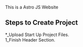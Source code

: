 This is a Astro JS Website

## Steps to Create Project

*_Upload Start Up Project Files.  
1_Finish Header Section.   
